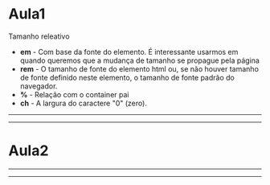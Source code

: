 # Aula1

Tamanho releativo
* **em** - Com base da fonte do elemento. É interessante usarmos em quando queremos que a mudança de tamanho se propague pela página
* **rem** - O tamanho de fonte do elemento html ou, se não houver tamanho de fonte definido neste elemento, o tamanho de fonte padrão do navegador.
* **%** - Relação com o container pai
* **ch** - A largura do caractere "0" (zero).


---
---

# Aula2



---
---
